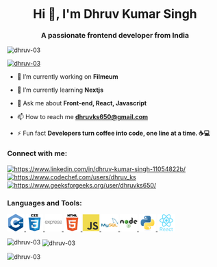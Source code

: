 <h1 align="center">Hi 👋, I'm Dhruv Kumar Singh</h1>
<h3 align="center">A passionate frontend developer from India</h3>



<p align="left"> <img src="https://komarev.com/ghpvc/?username=dhruv-03&label=Profile%20views&color=0e75b6&style=flat" alt="dhruv-03" /> </p>

<p align="left"> <a href="https://github.com/ryo-ma/github-profile-trophy"><img src="https://github-profile-trophy.vercel.app/?username=dhruv-03" alt="dhruv-03" /></a> </p>

- 🔭 I’m currently working on **Filmeum**

- 🌱 I’m currently learning **Nextjs**

- 💬 Ask me about **Front-end, React, Javascript**

- 📫 How to reach me **dhruvks650@gmail.com**

- ⚡ Fun fact **Developers turn coffee into code, one line at a time. ☕💻**

<h3 align="left">Connect with me:</h3>
<p align="left">
<a href="https://www.linkedin.com/in/dhruv-kumar-singh-11054822b/" target="blank"><img align="center" src="https://raw.githubusercontent.com/rahuldkjain/github-profile-readme-generator/master/src/images/icons/Social/linked-in-alt.svg" alt="https://www.linkedin.com/in/dhruv-kumar-singh-11054822b/" height="30" width="40" /></a>
<a href="https://www.codechef.com/users/dhruv_ks" target="blank"><img align="center" src="https://cdn.jsdelivr.net/npm/simple-icons@3.1.0/icons/codechef.svg" alt="https://www.codechef.com/users/dhruv_ks" height="30" width="40" /></a>
<a href="https://www.geeksforgeeks.org/user/dhruvks650/" target="blank"><img align="center" src="https://raw.githubusercontent.com/rahuldkjain/github-profile-readme-generator/master/src/images/icons/Social/geeks-for-geeks.svg" alt="https://www.geeksforgeeks.org/user/dhruvks650/" height="30" width="40" /></a>
</p>

<h3 align="left">Languages and Tools:</h3>
<p align="left"> <a href="https://www.w3schools.com/cpp/" target="_blank" rel="noreferrer"> <img src="https://raw.githubusercontent.com/devicons/devicon/master/icons/cplusplus/cplusplus-original.svg" alt="cplusplus" width="40" height="40"/> </a> <a href="https://www.w3schools.com/css/" target="_blank" rel="noreferrer"> <img src="https://raw.githubusercontent.com/devicons/devicon/master/icons/css3/css3-original-wordmark.svg" alt="css3" width="40" height="40"/> </a> <a href="https://expressjs.com" target="_blank" rel="noreferrer"> <img src="https://raw.githubusercontent.com/devicons/devicon/master/icons/express/express-original-wordmark.svg" alt="express" width="40" height="40"/> </a> <a href="https://www.w3.org/html/" target="_blank" rel="noreferrer"> <img src="https://raw.githubusercontent.com/devicons/devicon/master/icons/html5/html5-original-wordmark.svg" alt="html5" width="40" height="40"/> </a> <a href="https://developer.mozilla.org/en-US/docs/Web/JavaScript" target="_blank" rel="noreferrer"> <img src="https://raw.githubusercontent.com/devicons/devicon/master/icons/javascript/javascript-original.svg" alt="javascript" width="40" height="40"/> </a> <a href="https://www.mysql.com/" target="_blank" rel="noreferrer"> <img src="https://raw.githubusercontent.com/devicons/devicon/master/icons/mysql/mysql-original-wordmark.svg" alt="mysql" width="40" height="40"/> </a> <a href="https://nodejs.org" target="_blank" rel="noreferrer"> <img src="https://raw.githubusercontent.com/devicons/devicon/master/icons/nodejs/nodejs-original-wordmark.svg" alt="nodejs" width="40" height="40"/> </a> <a href="https://www.python.org" target="_blank" rel="noreferrer"> <img src="https://raw.githubusercontent.com/devicons/devicon/master/icons/python/python-original.svg" alt="python" width="40" height="40"/> </a> <a href="https://reactjs.org/" target="_blank" rel="noreferrer"> <img src="https://raw.githubusercontent.com/devicons/devicon/master/icons/react/react-original-wordmark.svg" alt="react" width="40" height="40"/> </a> </p>

<p><img align="left" src="https://github-readme-stats.vercel.app/api/top-langs?username=dhruv-03&show_icons=true&locale=en&layout=compact" alt="dhruv-03" /></p>

<p>&nbsp;<img align="center" src="https://github-readme-stats.vercel.app/api?username=dhruv-03&show_icons=true&locale=en" alt="dhruv-03" /></p>

<p><img align="center" src="https://github-readme-streak-stats.herokuapp.com/?user=dhruv-03&" alt="dhruv-03" /></p>
